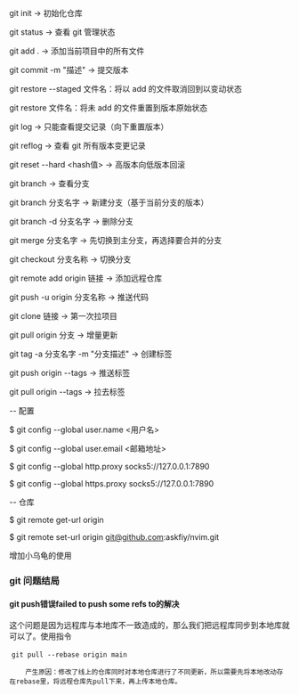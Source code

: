 git init -> 初始化仓库

git status -> 查看 git 管理状态

git add . -> 添加当前项目中的所有文件

git commit -m "描述" -> 提交版本



git restore --staged 文件名：将以 add 的文件取消回到以变动状态

git restore 文件名：将未 add 的文件重置到版本原始状态





git log -> 只能查看提交记录（向下重置版本）

git reflog -> 查看 git 所有版本变更记录

git reset --hard \<hash值\>  -> 高版本向低版本回滚





git branch -> 查看分支

git branch 分支名字 -> 新建分支（基于当前分支的版本）

git branch -d 分支名字 -> 删除分支

git merge 分支名字 -> 先切换到主分支，再选择要合并的分支

git checkout 分支名称 -> 切换分支





git remote add origin 链接 -> 添加远程仓库

git push -u origin 分支名称 -> 推送代码





git clone 链接 -> 第一次拉项目

git pull origin 分支 -> 增量更新





git tag -a 分支名字 -m "分支描述" -> 创建标签

git push origin --tags -> 推送标签

git pull origin --tags -> 拉去标签





-- 配置



$ git config --global user.name <用户名>

$ git config --global user.email <邮箱地址>

$ git config --global http.proxy socks5://127.0.0.1:7890

$ git config --global https.proxy socks5://127.0.0.1:7890





-- 仓库

$ git remote get-url origin

$ git remote set-url origin git@github.com:askfiy/nvim.git



增加小乌龟的使用



### git  问题结局

#### git push错误failed to push some refs to的解决

​        这个问题是因为远程库与本地库不一致造成的，那么我们把远程库同步到本地库就可以了。使用指令

​		`git pull --rebase origin main`

 		产生原因：修改了线上的仓库同时对本地仓库进行了不同更新，所以需要先将本地改动存在rebase里，将远程仓库先pull下来，再上传本地仓库。




